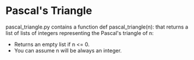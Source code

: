 # Pascal's Triangle
pascal_triangle.py contains a function def pascal_triangle(n): that returns a list of lists of integers representing the Pascal's triangle of n:
- Returns an empty list if n <= 0.
- You can assume n will be always an integer.
